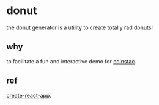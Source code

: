 # donut

the donut generator is a utility to create totally rad donuts!

## why

to facilitate a fun and interactive demo for [coinstac](https://github.com/mrn-code/coinstac).


## ref

[create-react-app](https://github.com/facebookincubator/create-react-app/blob/master/template/README.md).
